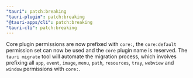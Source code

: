 ```yaml
---
"tauri": patch:breaking
"tauri-plugin": patch:breaking
"@tauri-apps/cli": patch:breaking
"tauri-cli": patch:breaking
---
```


Core plugin permissions are now prefixed with `core:`, the `core:default` permission set can now be used and the `core` plugin name is reserved.
The `tauri migrate` tool will automate the migration process, which involves prefixing all `app`, `event`, `image`, `menu`, `path`, `resources`, `tray`, `webview` and `window` permissions with `core:`.
